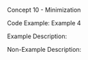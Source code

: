 Concept 10 - Minimization

Code Example:
Example 4

Example Description:


Non-Example Description:



